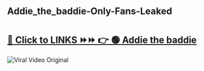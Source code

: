 
 ## Addie_the_baddie-Only-Fans-Leaked

# <h2><a href="https://clipsfans.com/Addie_the_baddie&ref=git">🔗 Click to LINKS ⏩⏩ 👉 🟢 Addie the baddie </a></h2>

<a href="https://clipsfans.com/Addie_the_baddie&ref=git" rel="nofollow" data-target="animated-image.originalLink"><img src="https://i.ibb.co.com/xMMVF88/686577567.gif" alt="Viral Video Original" style="max-width: 100%; display: inline-block;" data-target="animated-image.originalImage"></a>
